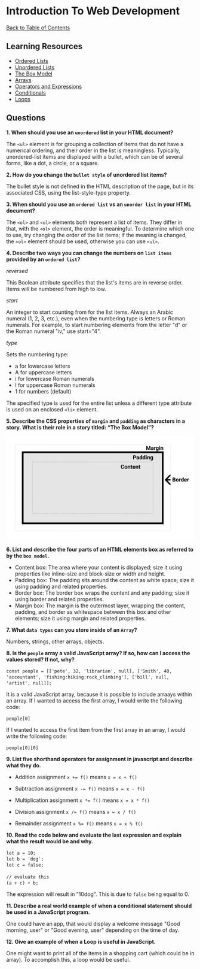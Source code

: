 # Introduction To Web Development

[Back to Table of Contents](../README.md)

## Learning Resources

* [Ordered Lists](https://developer.mozilla.org/en-US/docs/Web/HTML/Element/ol)
* [Unordered Lists](https://developer.mozilla.org/en-US/docs/Web/HTML/Element/ul)
* [The Box Model](https://developer.mozilla.org/en-US/docs/Learn/CSS/Building_blocks/The_box_model)
* [Arrays](https://developer.mozilla.org/en-US/docs/Learn/JavaScript/First_steps/Arrays)
* [Operators and Expressions](https://developer.mozilla.org/en-US/docs/Web/JavaScript/Guide/Expressions_and_Operators)
* [Conditionals](https://developer.mozilla.org/en-US/docs/Learn/JavaScript/Building_blocks/conditionals)
* [Loops](https://developer.mozilla.org/en-US/docs/Learn/JavaScript/Building_blocks/Looping_code)

## Questions

**1. When should you use an `unordered` list in your HTML document?**  

The `<ul>` element is for grouping a collection of items that do not have a numerical ordering, and their order in the list is meaningless. Typically, unordered-list items are displayed with a bullet, which can be of several forms, like a dot, a circle, or a square. 

**2. How do you change the `bullet style` of unordered list items?**

The bullet style is not defined in the HTML description of the page, but in its associated CSS, using the list-style-type property.

**3. When should you use an `ordered list` vs an `unorder list` in your HTML document?**

The `<ol>` and `<ul>` elements both represent a list of items. They differ in that, with the `<ol>` element, the order is meaningful. To determine which one to use, try changing the order of the list items; if the meaning is changed, the `<ol>` element should be used, otherwise you can use `<ul>`.

**4. Describe two ways you can change the numbers on `list items` provided by an `ordered list`?**  

*reversed*

This Boolean attribute specifies that the list's items are in reverse order. Items will be numbered from high to low.

*start*

An integer to start counting from for the list items. Always an Arabic numeral (1, 2, 3, etc.), even when the numbering type is letters or Roman numerals. For example, to start numbering elements from the letter "d" or the Roman numeral "iv," use start="4".

*type*

Sets the numbering type:

- a for lowercase letters
- A for uppercase letters
- i for lowercase Roman numerals
- I for uppercase Roman numerals
- 1 for numbers (default)

The specified type is used for the entire list unless a different type attribute is used on an enclosed `<li>` element.

**5. Describe the CSS properties of `margin` and `padding` as characters in a story. What is their role in a story titled: “The Box Model”?**

![CSS Block Model](../img/box-model.png)

**6. List and describe the four parts of an HTML elements box as referred to by the `box model`.**

- Content box: The area where your content is displayed; size it using properties like inline-size and block-size or width and height.
- Padding box: The padding sits around the content as white space; size it using padding and related properties.
- Border box: The border box wraps the content and any padding; size it using border and related properties.
- Margin box: The margin is the outermost layer, wrapping the content, padding, and border as whitespace between this box and other elements; size it using margin and related properties.

**7. What `data types` can you store inside of an `Array`?**

Numbers, strings, other arrays, objects.

**8. Is the `people` array a valid JavaScript array? If so, how can I access the values stored? If not, why?**

    const people = [['pete', 32, 'librarian', null], ['Smith', 40, 'accountant', 'fishing:hiking:rock_climbing'], ['bill', null, 'artist', null]];

It is a valid JavaScript array, because it is possible to include arraays within an array. If I wanted to access the first array, I would write the following code:

    people[0]

If I wanted to access the first item from the first array in an array, I would write the following code:

    people[0][0]

**9. List five shorthand operators for assignment in javascript and describe what they do.**

- Addition assignment `x += f()` means `x = x + f()`

- Subtraction assignment `x -= f()` means	`x = x - f()`

- Multiplication assignment `x *= f()` means `x = x * f()`

- Division assignment `x /= f()` means `x = x / f()`
 
- Remainder assignment `x %= f()` means `x = x % f()`

**10. Read the code below and evaluate the last expression and explain what the result would be and why.**

    let a = 10;
    let b = 'dog';
    let c = false;

    // evaluate this
    (a + c) + b;

The expression will result in "10dog". This is due to `false` being equal to 0.

**11. Describe a real world example of when a conditional statement should be used in a JavaScript program.**

One could have an app, that would display a welcome message "Good morning, user" or "Good evening, user" depending on the time of day.

**12. Give an example of when a Loop is useful in JavaScript.**

One might want to print all of the items in a shopping cart (which could be in array). To accomplish this, a loop would be useful.

